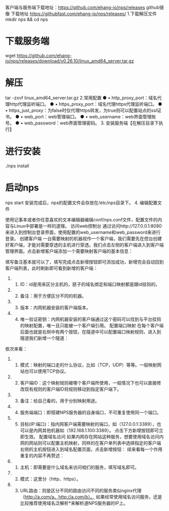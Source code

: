 
客户端与服务端下载地址：https://github.com/ehang-io/nps/releases
github镜像 下载地址 https://githubfast.com/ehang-io/nps/releases/ 
1.下载解压文件
mkdir nps && cd nps
# 下载服务端
wget https://github.com/ehang-io/nps/releases/download/v0.26.10/linux_amd64_server.tar.gz
# 解压
tar -zxvf linux_amd64_server.tar.gz
2.常用配置
● • http_proxy_port：域名代理http代理监听端口。
● • https_proxy_port：域名代理https代理监听端口。
● • https_just_proxy：为false时仅代理https转发，为true则可以配置站点的ssl证书。
● • web_port：web管理端口。
● • web_username：web界面管理账号。
● • web_password：web界面管理密码。
3. 安装服务端【在解压目录下执行】
# 进行安装
./nps install
# 启动nps
nps start
安装完成后，nps的配置文件会存放在/etc/nps目录下。
4.
编辑配置文件

使用记事本或者你任意喜欢的文本编辑器编辑conf/nps.conf文件，配置文件的内容与Linux中部署是一样的道理。
访问web控制台
通过访问http://127.0.0.1:8080来进入到控制台登录界面，使用配置的web_username和web_password来进行登录。
创建客户端
一台需要映射的机器视作一个客户端，我们需要先在控台创建好客户端，才能对需要穿透的主机进行穿透。我们点击左侧的客户端进入到客户端管理界面。点击新增客户端添加一个需要映射客户端的基本信息：

 
填写备注基本就可以了，填写完成点击新增按钮即可添加成功，新增完会自动回到客户端列表，此时刷新即可看到新增的客户端：

1. 1. ID：id是用来区分主机的，胚子的域名绑定和端口映射都是跟id挂钩的。
2. 2. 备注：用于方便区分不同的机器。
3. 3. 版本：内网机器安装的客户端版本。
4. 4. 唯一验证密钥：内网机器安装的客户端通过这个密码可以找到与平台挂钩的映射配置，唯一且只能被一个客户端引用。
配置端口映射
在每个客户端后面也就是右侧中有两个按钮，在隧道中可以配置端口映射规则，进入到隧道我们新增一个隧道：

依次来看：
1. 1. 模式：映射的端口走的什么协议，比如（TCP，UDP）等等。一般映射网站也可以使用TCP协议。
2. 2. 客户端ID：这个映射规则被哪个客户端所使用，一般情况下也可以直接修改现有规则的客户端ID将规则移动到指定客户端下。
3. 3. 备注：给自己看的，用于分别映射用途。
4. 4. 服务端端口：即搭建NPS服务器的自身端口，不可重复使用同一个端口。
5. 5. 目标(IP:端口)：指内网客户端需要映射的端口，如（127.0.0.1:3389），也可以是内网其他机器如（192.168.1.100:3389）。
点击下方新增按钮即可立即生效。
配置域名访问
如果内网存在网站这种服务，想要使用域名访问内网的网站则可以配置主机映射，同样的在客户单列表中选择指定的客户端右侧的主机按钮进入到域名配置页面，点击新增按钮：
续来看每一个作用重复的内容不再赘述：
1. 1. 主机：即需要是什么域名来访问咱们的服务，填写域名即可。
2. 2. 模式：这里分（http、https）。
3. 3. URL路由：则是区分不同的路由访问不同的服务类似nginx代理（http://a.com/a、http://a.com/b）。
如果经常使用域名访问服务，还是比较推荐使用域名泛解析*来解析道NPS服务器的IP上。